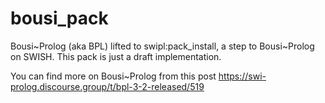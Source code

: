 # bousi_pack
Bousi\~Prolog (aka BPL) lifted to swipl:pack_install, a step to Bousi\~Prolog on SWISH.
This pack is just a draft implementation.

You can find more on Bousi\~Prolog from this post
https://swi-prolog.discourse.group/t/bpl-3-2-released/519
